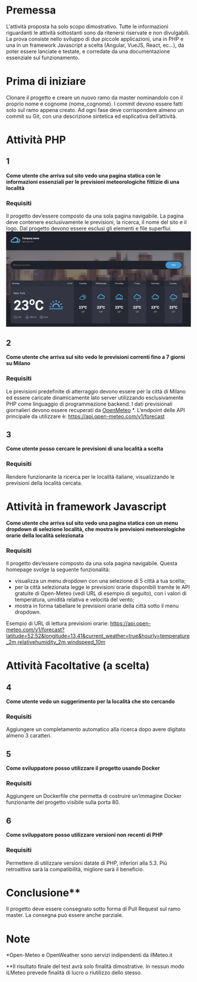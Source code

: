 # Premessa
L'attività proposta ha solo scopo dimostrativo. Tutte le informazioni riguardanti le attività sottostanti sono da ritenersi riservate e non divulgabili.
La prova consiste nello sviluppo di due piccole applicazioni, una in PHP e una in un framework Javascript a scelta (Angular, VueJS, React, ec...), da poter essere lanciate e testate, e corredate da una documentazione essenziale sul funzionamento.

# Prima di iniziare
Clonare il progetto e creare un nuovo ramo da master nominandolo con il proprio nome e cognome (nome_cognome). 
I commit devono essere fatti solo sul ramo appena creato.
Ad ogni fase deve corrispondere almeno un commit su Git, con una descrizione sintetica ed esplicativa dell’attività.

# Attività PHP

## 1
**Come utente che arriva sul sito vedo una pagina statica con le informazioni essenziali per le previsioni meteorologiche fittizie di una località**

### Requisiti
Il progetto dev’essere composto da una sola pagina navigabile. 
La pagina deve contenere esclusivamente le previsioni, la ricerca, il nome del sito e il logo.
Dal progetto devono essere esclusi gli elementi e file superflui.
![Mockup](/images/mockup.png)


## 2
**Come utente che arriva sul sito vedo le previsioni correnti fino a 7 giorni su Milano**

### Requisiti
Le previsioni predefinite di atterraggio devono essere per la città di Milano ed essere caricate dinamicamente lato server utilizzando esclusivamente PHP come linguaggio di programmazione backend. I dati previsionali giornalieri devono essere recuperati da [OpenMeteo](https://open-meteo.com)
*. 
L’endpoint delle API principale da utilizzare è:
https://api.open-meteo.com/v1/forecast


## 3
**Come utente posso cercare le previsioni di una località a scelta**

### Requisiti
Rendere funzionante la ricerca per le località italiane, visualizzando le previsioni della località cercata. 


# Attività in framework Javascript

**Come utente che arriva sul sito vedo una pagina statica con un menu dropdown di selezione località, che mostra le previsioni meteorologiche orarie della località selezionata**

### Requisiti
Il progetto dev’essere composto da una sola pagina navigabile. Questa homepage svolge la seguente funzionalità:
- visualizza un menu dropdown con una selezione di 5 città a tua scelta;
- per la città selezionata legge le previsioni orarie disponibili tramite le API gratuite di Open-Meteo (vedi URL di esempio di seguito), con i valori di temperatura, umidità relativa e velocità del vento;
- mostra in forma tabellare le previsioni orarie della città sotto il menu dropdown.

Esempio di URL di lettura previsioni orarie:
https://api.open-meteo.com/v1/forecast?latitude=52.52&longitude=13.41&current_weather=true&hourly=temperature_2m,relativehumidity_2m,windspeed_10m




# Attività Facoltative (a scelta)

## 4
**Come utente vedo un suggerimento per la località che sto cercando**

### Requisiti
Aggiungere un completamento automatico alla ricerca dopo avere digitato almeno 3 caratteri.

## 5
**Come sviluppatore posso utilizzare il progetto usando Docker**

### Requisiti
Aggiungere un Dockerfile che permetta di costruire un’immagine Docker funzionante del progetto visibile sulla porta 80.

## 6
**Come sviluppatore posso utilizzare versioni non recenti di PHP**

### Requisiti
Permettere di utilizzare versioni datate di PHP, inferiori alla 5.3. Più retroattiva sarà la compatibilità, migliore sarà il beneficio.

# Conclusione**
Il progetto deve essere consegnato sotto forma di Pull Request sul ramo master.
La consegna può essere anche parziale.



# Note
*Open-Meteo e OpenWeather sono servizi indipendenti da ilMeteo.it

**Il risultato finale del test avrà solo finalità dimostrative. In nessun modo iLMeteo prevede finalità di lucro o riutilizzo dello stesso.